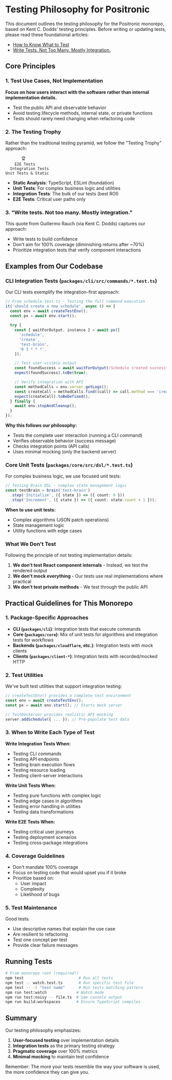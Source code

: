# Testing Philosophy for Positronic

This document outlines the testing philosophy for the Positronic monorepo, based on Kent C. Dodds' testing principles. Before writing or updating tests, please read these foundational articles:

- [How to Know What to Test](https://kentcdodds.com/blog/how-to-know-what-to-test)
- [Write Tests. Not Too Many. Mostly Integration.](https://kentcdodds.com/blog/write-tests)

## Core Principles

### 1. Test Use Cases, Not Implementation

**Focus on how users interact with the software rather than internal implementation details.**

- Test the public API and observable behavior
- Avoid testing lifecycle methods, internal state, or private functions
- Tests should rarely need changing when refactoring code

### 2. The Testing Trophy

Rather than the traditional testing pyramid, we follow the "Testing Trophy" approach:

```
       🏆
    E2E Tests
  Integration Tests
Unit Tests & Static
```

- **Static Analysis**: TypeScript, ESLint (foundation)
- **Unit Tests**: For complex business logic and utilities
- **Integration Tests**: The bulk of our tests (best ROI)
- **E2E Tests**: Critical user paths only

### 3. "Write tests. Not too many. Mostly integration."

This quote from Guillermo Rauch (via Kent C. Dodds) captures our approach:
- Write tests to build confidence
- Don't aim for 100% coverage (diminishing returns after ~70%)
- Prioritize integration tests that verify component interactions

## Examples from Our Codebase

### CLI Integration Tests (`packages/cli/src/commands/*.test.ts`)

Our CLI tests exemplify the integration-first approach:

```typescript
// From schedule.test.ts - Testing the full command execution
it('should create a new schedule', async () => {
  const env = await createTestEnv();
  const px = await env.start();
  
  try {
    const { waitForOutput, instance } = await px([
      'schedule',
      'create',
      'test-brain',
      '0 3 * * *',
    ]);

    // Test user-visible output
    const foundSuccess = await waitForOutput(/Schedule created successfully/i, 50);
    expect(foundSuccess).toBe(true);

    // Verify integration with API
    const methodCalls = env.server.getLogs();
    const createCall = methodCalls.find((call) => call.method === 'createSchedule');
    expect(createCall).toBeDefined();
  } finally {
    await env.stopAndCleanup();
  }
});
```

**Why this follows our philosophy:**
- Tests the complete user interaction (running a CLI command)
- Verifies observable behavior (success message)
- Checks integration points (API calls)
- Uses minimal mocking (only the backend server)

### Core Unit Tests (`packages/core/src/dsl/*.test.ts`)

For complex business logic, we use focused unit tests:

```typescript
// Testing Brain DSL - complex state management logic
const testBrain = brain('test-brain')
  .step('Initialize', ({ state }) => ({ count: 0 }))
  .step('Increment', ({ state }) => ({ count: state.count + 1 }));
```

**When to use unit tests:**
- Complex algorithms (JSON patch operations)
- State management logic
- Utility functions with edge cases

### What We Don't Test

Following the principle of not testing implementation details:

1. **We don't test React component internals** - Instead, we test the rendered output
2. **We don't mock everything** - Our tests use real implementations where practical
3. **We don't test private methods** - We test through the public API

## Practical Guidelines for This Monorepo

### 1. Package-Specific Approaches

- **CLI (`packages/cli`)**: Integration tests that execute commands
- **Core (`packages/core`)**: Mix of unit tests for algorithms and integration tests for workflows
- **Backends (`packages/cloudflare`, etc.)**: Integration tests with mock clients
- **Clients (`packages/client-*`)**: Integration tests with recorded/mocked HTTP

### 2. Test Utilities

We've built test utilities that support integration testing:

```typescript
// createTestEnv() provides a complete test environment
const env = await createTestEnv();
const px = await env.start(); // Starts mock server

// TestDevServer provides realistic API mocking
server.addSchedule({ ... }); // Pre-populate test data
```

### 3. When to Write Each Type of Test

**Write Integration Tests When:**
- Testing CLI commands
- Testing API endpoints
- Testing brain execution flows
- Testing resource loading
- Testing client-server interactions

**Write Unit Tests When:**
- Testing pure functions with complex logic
- Testing edge cases in algorithms
- Testing error handling in utilities
- Testing data transformations

**Write E2E Tests When:**
- Testing critical user journeys
- Testing deployment scenarios
- Testing cross-package integrations

### 4. Coverage Guidelines

- Don't mandate 100% coverage
- Focus on testing code that would upset you if it broke
- Prioritize based on:
  - User impact
  - Complexity
  - Likelihood of bugs

### 5. Test Maintenance

Good tests:
- Use descriptive names that explain the use case
- Are resilient to refactoring
- Test one concept per test
- Provide clear failure messages

## Running Tests

```bash
# From monorepo root (required!)
npm test                        # Run all tests
npm test -- watch.test.ts       # Run specific test file
npm test -- -t "test name"      # Run tests matching pattern
npm run test:watch             # Watch mode
npm run test:noisy -- file.ts  # See console output
npm run build:workspaces       # Ensure TypeScript compiles
```

## Summary

Our testing philosophy emphasizes:
1. **User-focused testing** over implementation details
2. **Integration tests** as the primary testing strategy
3. **Pragmatic coverage** over 100% metrics
4. **Minimal mocking** to maintain test confidence

Remember: The more your tests resemble the way your software is used, the more confidence they can give you.
